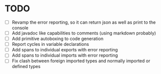 # TODO

- [ ] Revamp the error reporting, so it can return json as well as print to the console
- [ ] Add javadoc like capabilities to comments (using markdown probably)
- [ ] Add primitive autoboxing to code generation
- [ ] Report cycles in variable declarations
- [ ] Add spans to individual exports with error reporting
- [ ] Add spans to individual imports with error reporting
- [ ] Fix clash between foreign imported types and normally imported or defined types